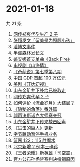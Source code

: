 # 2021-01-18

共 21 条

<!-- BEGIN -->
<!-- 最后更新时间 Mon Jan 18 2021 22:28:41 GMT+0800 (CST) -->
1. [网传郑爽代孕生产 2 子](https://www.zhihu.com/search?q=郑爽)
1. [张恒发文「留美是为照顾小孩」](https://www.zhihu.com/search?q=张恒)
1. [潘博文事件](https://www.zhihu.com/search?q=潘博文事件)
1. [半藏森林发长文](https://www.zhihu.com/search?q=半藏森林)
1. [姚安娜首支单曲《Back Fire》](https://www.zhihu.com/search?q=姚安娜)
1. [电视剧《山海情》](https://www.zhihu.com/search?q=山海情)
1. [《奇葩说》第七季第八期](https://www.zhihu.com/search?q=奇葩说)
1. [中国 GDP 首超 100 万亿元](https://www.zhihu.com/search?q=中国gdp)
1. [美剧《旺达幻视》](https://www.zhihu.com/search?q=旺达幻视)
1. [山东金矿井下补给已被取走](https://www.zhihu.com/search?q=金矿事故)
1. [网传郑爽代孕 2 子](https://www.zhihu.com/search?q=郑爽)
1. [如何评价《流金岁月》大结局？](https://www.zhihu.com/search?q=流金岁月)
1. [《隐秘的角落》番外篇](https://www.zhihu.com/search?q=隐秘的角落)
1. [颜丙涛斯诺克大师赛夺冠](https://www.zhihu.com/search?q=颜丙涛)
1. [山东金矿井下传来敲击回声](https://www.zhihu.com/search?q=金矿事故)
1. [《进击的巨人》更新](https://www.zhihu.com/search?q=进击的巨人最终季)
1. [字节跳动暂停手机业务](https://www.zhihu.com/search?q=字节跳动)
1. [篮网 122：115 胜魔术](https://www.zhihu.com/search?q=哈登)
1. [北京新增 2 例本土确诊](https://www.zhihu.com/search?q=北京新增)
1. [《王者荣耀》新英雄「司空震」](https://www.zhihu.com/search?q=司空震)
1. [官方公布孙杨禁赛判决撤销原因](https://www.zhihu.com/search?q=孙杨)
<!-- END -->
